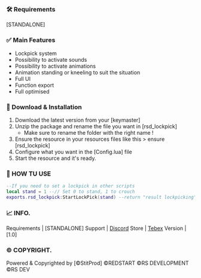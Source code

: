 ### 🛠 Requirements

  [STANDALONE]

### ✅ Main Features

- Lockpick system
- Possibility to activate sounds
- Possibility to activate animations
- Animation standing or kneeling to suit the situation
- Full UI
- Function export
- Full optimised 

### 🔧 Download & Installation

1. Download the latest version from your [keymaster]
2. Unzip the package and rename the file you want in [rsd_lockpick]
    - Make sure to rename the folder with the right name !
3. Ensure the resource in your resources files like this > ensure [rsd_lockpick]
4. Configure what you want in the [Config.lua] file
5. Start the resource and it's ready.

### 🔧 HOW TU USE
```lua
--If you need to set a lockpick in other scripts
local stand = 1 --// Set 0 to stand, 1 to crouch
exports.rsd_lockpick:StartLockPick(stand) --return "result lockpicking"
```

### 📈 INFO.

Requirements  | [STANDALONE]
Support	      | [Discord](https://discord.gg/UsjAnRv48u)
Store	        | [Tebex](https://script.redstartrp.fr/)
Version	      | [1.0]


### © COPYRIGHT.

Powered & Copyrighted by [©StitProd]
©REDSTART
©RS DEVELOPMENT
©RS DEV